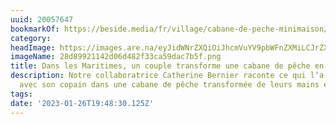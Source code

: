 ```yaml
---
uuid: 20057647
bookmarkOf: https://beside.media/fr/village/cabane-de-peche-minimaison/
category:
headImage: https://images.are.na/eyJidWNrZXQiOiJhcmVuYV9pbWFnZXMiLCJrZXkiOiIyMDA1NzY0Ny9vcmlnaW5hbF8yOGQ4OTkyMTE0MmQwNmQ0ODJmMzNjYTU5ZGFjN2I1Zi5wbmciLCJlZGl0cyI6eyJyZXNpemUiOnsid2lkdGgiOjEyMDAsImhlaWdodCI6MTIwMCwiZml0IjoiaW5zaWRlIiwid2l0aG91dEVubGFyZ2VtZW50Ijp0cnVlfSwid2VicCI6eyJxdWFsaXR5Ijo5MH0sImpwZWciOnsicXVhbGl0eSI6OTB9LCJyb3RhdGUiOm51bGx9fQ==?bc=0
imageName: 28d89921142d06d482f33ca59dac7b5f.png
title: Dans les Maritimes, un couple transforme une cabane de pêche en minimaison.
description: Notre collaboratrice Catherine Bernier raconte ce qui l’a amenée à vivre
  avec son copain dans une cabane de pêche transformée de leurs mains en minimaison.
tags:
date: '2023-01-26T19:48:30.125Z'
---
```

